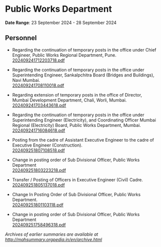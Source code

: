 # Public Works Department

**Date Range**: 23 September 2024 - 28 September 2024


## Personnel
- Regarding the continuation of temporary posts in the office under Chief Engineer, Public Works Regional Department, Pune.\
  [202409241712203718.pdf](https://gr.maharashtra.gov.in/Site/Upload/Government%20Resolutions/English/202409241712203718.pdf)

- Regarding the continuation of temporary posts in the office under Superintending Engineer, Sankalpchitra Board (Bridges and Buildings), Navi Mumbai.\
  [202409241708110018.pdf](https://gr.maharashtra.gov.in/Site/Upload/Government%20Resolutions/English/202409241708110018.pdf)

- Regarding extension of temporary posts in the office of Director, Mumbai Development Department, Chali, Worli, Mumbai.\
  [202409241703443618.pdf](https://gr.maharashtra.gov.in/Site/Upload/Government%20Resolutions/English/202409241703443618.pdf)

- Regarding the continuation of temporary posts in the office under Superintending Engineer (Electricity), and Coordinating Officer Mumbai Regional (Electricity) Board, Public Works Department, Mumbai.\
  [202409241716084618.pdf](https://gr.maharashtra.gov.in/Site/Upload/Government%20Resolutions/English/202409241716084618.pdf)

- Posting from the cadre of Assistant Executive Engineer to the cadre of Executive Engineer (Construction).\
  [202409251807108518.pdf](https://gr.maharashtra.gov.in/Site/Upload/Government%20Resolutions/English/202409251807108518.pdf)

- Change in posting order of Sub Divisional Officer, Public Works Department\
  [202409251803223218.pdf](https://gr.maharashtra.gov.in/Site/Upload/Government%20Resolutions/English/202409251803223218.pdf)

- Transfer / Posting of Officers in Executive Engineer (Civil) Cadre.\
  [202409251805137018.pdf](https://gr.maharashtra.gov.in/Site/Upload/Government%20Resolutions/English/202409251805137018.pdf)

- Change In Posting Order of Sub Divisional Officer, Public Works Department.\
  [202409251801103118.pdf](https://gr.maharashtra.gov.in/Site/Upload/Government%20Resolutions/English/202409251801103118.pdf)

- Change in posting order of Sub Divisional Officer, Public Works Department\
  [202409251758496318.pdf](https://gr.maharashtra.gov.in/Site/Upload/Government%20Resolutions/English/202409251758496318.pdf)


*Archives of earlier summaries are available at http://mahsummary.orgpedia.in/en/archive.html*